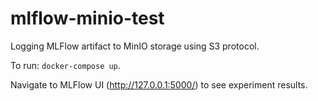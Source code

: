 # mlflow-minio-test
Logging MLFlow artifact to MinIO storage using S3 protocol.

To run: `docker-compose up`.

Navigate to MLFlow UI (http://127.0.0.1:5000/) to see experiment results.
